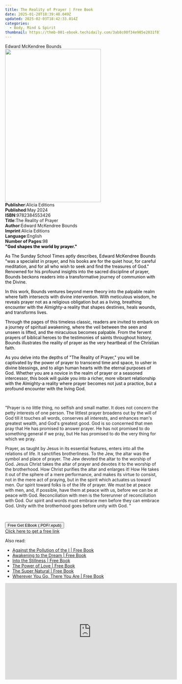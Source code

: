 ```yaml
---
title: The Reality of Prayer | Free Book
date: 2025-01-28T18:39:48.049Z
updated: 2025-02-03T18:42:33.014Z
categories:
  - Body, Mind & Spirit
thumbnail: https://thmb-001-ebook.techidaily.com/3ab8c00f34e985e2031f87f39fde0edf995ee2abb8a69535b009daa7ea87747d.jpg
---
```

<main id="book-container">
  <div class="flex flex-col">
    <div class="book-brief flex-1 py-6 px-4 sm:p-6 md:py-10 md:px-8">
      <!-- brief-->
      <div class="book-brief-main">Edward McKendree Bounds</div>
    </div>
    <div
      class="book-meta-info flex-1 grid gap-4 col-start-1 col-end-3 row-start-1 sm:mb-6 sm:grid-cols-4 lg:gap-6 lg:col-start-2 lg:row-end-6 lg:row-span-6 lg:mb-0"
    >
      <div
        class="book-meta-info-left place-content-center mt-4 p-4 text-sm leading-6 col-start-2 col-span-2 dark:text-slate-400"
      >
        <img
          class="w-full h-500 object-cover rounded-lg sm:h-255 sm:col-span-2 lg:col-span-full"
          src="https://img-001-ebook.techidaily.com/d003f65f8f444b1bbbe8b5af6940920264d1b9e6550152b923b339c7b1a2bbe6.jpg"
          alt=""
          width="312"
          height="500"
        />
      </div>
      <div
        class="book-meta-info-right mt-2 col-start-1 row-start-2 col-span-3 self-center"
      >
        <!-- meta data  -->
        <div class="flex flex-col px-4 md:px-8">
          <div class="flex-1">
            <strong>Publisher</strong>:<span class="px-2">Alicia Editions</span>
          </div>
          <div class="flex-1">
            <strong>Published</strong>:<span class="px-2">May 2024</span>
          </div>
          <div class="flex-1">
            <strong>ISBN</strong>:<span class="px-2">9782384553426</span>
          </div>
          <div class="flex-1">
            <strong>Title</strong>:<span class="px-2"
              >The Reality of Prayer</span
            >
          </div>
          <div class="flex-1">
            <strong>Author</strong>:<span class="px-2"
              >Edward McKendree Bounds</span
            >
          </div>
          <div class="flex-1">
            <strong>Imprint</strong>:<span class="px-2">Alicia Editions</span>
          </div>
          <div class="flex-1">
            <strong>Language</strong>:<span class="px-2">English</span>
          </div>
          <div class="flex-1">
            <strong>Number of Pages</strong>:<span class="px-2">98</span>
          </div>
        </div>
      </div>
    </div>
    <div class="book-description flex-1 py-6 px-4 sm:p-6 md:py-10 md:px-8">
      <div class="book-description-main">
        <div accordion-content="" id="description">
          <strong
            ><strong style="color: rgb(0, 0, 0)"
              >"God shapes the world by prayer."</strong
            ></strong
          >
          <p class="ql-align-justify">
            <span style="color: rgb(0, 0, 0)"
              >As The Sunday School Times aptly describes, Edward McKendree
              Bounds "was a specialist in prayer, and his books are for the
              quiet hour, for careful meditation, and for all who wish to seek
              and find the treasures of God." Renowned for his profound insights
              into the sacred discipline of prayer, Bounds beckons readers into
              a transformative journey of communion with the Divine.</span
            >
          </p>
          <p class="ql-align-justify">
            <span style="color: rgb(0, 0, 0)"
              >In this work, Bounds ventures beyond mere theory into the
              palpable realm where faith intersects with divine intervention.
              With meticulous wisdom, he reveals prayer not as a religious
              obligation but as a living, breathing encounter with the
              Almighty-a reality that shapes destinies, heals wounds, and
              transforms lives.</span
            >
          </p>
          <p class="ql-align-justify">
            <span style="color: rgb(0, 0, 0)"
              >Through the pages of this timeless classic, readers are invited
              to embark on a journey of spiritual awakening, where the veil
              between the seen and unseen is lifted, and the miraculous becomes
              palpable. From the fervent prayers of biblical heroes to the
              testimonies of saints throughout history, Bounds illustrates the
              reality of prayer as the very heartbeat of the Christian
              faith.</span
            >
          </p>
          <p class="ql-align-justify">
            <span style="color: rgb(0, 0, 0)"
              >As you delve into the depths of "The Reality of Prayer," you will
              be captivated by the power of prayer to transcend time and space,
              to usher in divine blessings, and to align human hearts with the
              eternal purposes of God. Whether you are a novice in the realm of
              prayer or a seasoned intercessor, this book will guide you into a
              richer, more vibrant relationship with the Almighty-a reality
              where prayer becomes not just a practice, but a profound encounter
              with the living God.</span
            >
          </p>
          <p class="ql-align-justify"><br /></p>
          <p class="ql-align-justify">
            "Prayer is no little thing, no selfish and small matter. It does not
            concern the petty interests of one person. The littlest prayer
            broadens out by the will of God till it touches all words, conserves
            all interests, and enhances man's greatest wealth, and God's
            greatest good. God is so concerned that men pray that He has
            promised to answer prayer. He has not promised to do something
            general if we pray, but He has promised to do the very thing for
            which we pray.
          </p>
          <p class="ql-align-justify">
            Prayer, as taught by Jesus in its essential features, enters into
            all the relations of life. It sanctifies brotherliness. To the Jew,
            the altar was the symbol and place of prayer. The Jew devoted the
            altar to the worship of God. Jesus Christ takes the altar of prayer
            and devotes it to the worship of the brotherhood. How Christ
            purifies the altar and enlarges it! How He takes it out of the
            sphere of a mere performance, and makes its virtue to consist, not
            in the mere act of praying, but in the spirit which actuates us
            toward men. Our spirit toward folks is of the life of prayer. We
            must be at peace with men, and, if possible, have them at peace with
            us, before we can be at peace with God. Reconciliation with men is
            the forerunner of reconciliation with God. Our spirit and words must
            embrace men before they can embrace God. Unity with the brotherhood
            goes before unity with God. "
          </p>
          <p><br /></p>
        </div>
        <div class="accordion-fader"></div>
      </div>
    </div>
    <div class="book-excerpts flex-1 py-6 px-4 sm:p-6 md:py-10 md:px-8"></div>
    <div
      class="book-about-author flex-1 py-6 px-4 sm:p-6 md:py-10 md:px-8"
    ></div>
    <div class="book-free-get flex-1 py-6 px-4 sm:p-6 md:py-10 md:px-8">
      <button
        id="btn-free-get"
        class="bg-blue-500 hover:bg-blue-700 text-white font-bold py-2 px-4 rounded"
      >
        Free Get EBook (.PDF/.epub)
      </button>
      <div id="countdown-display" class="px-2 text-lg mt-2"></div>
      <a
        id="free-link"
        class="hidden bg-blue-500 hover:bg-blue-700 text-white font-bold py-2 px-4 rounded"
        href="https://www.ebooks.com/en-us/book/211341263/the-reality-of-prayer/edward-mckendree-bounds/"
        target="_blank"
        >Click here to get a free link</a
      >
    </div>
    <script>
      let countdownTime = 0;
      let countdownInterval = null;
      document
        .getElementById('btn-free-get')
        .addEventListener('click', startCountdown);
      function startCountdown() {
        countdownTime = new Date().getTime() + 60000 * 3;
        countdownInterval = setInterval(updateCountdown, 1000);
        document.getElementById('btn-free-get').disabled = true;
        document
          .getElementById('btn-free-get')
          .classList.add('bg-gray-500', 'cursor-not-allowed');
      }
      function updateCountdown() {
        let currentTime = new Date().getTime();
        let timeLeft = countdownTime - currentTime;
        let secondsLeft = Math.floor(timeLeft / 1000);
        document.getElementById('countdown-display').innerHTML =
          `Remaining time: ${secondsLeft} seconds.`;
        if (secondsLeft <= 0) {
          clearInterval(countdownInterval);
          document.getElementById('btn-free-get').classList.add('hidden');
          document.getElementById('free-link').classList.remove('hidden');
          document.getElementById('countdown-display').innerHTML = '';
        }
      }
    </script>
  </div>
</main>

<ins class="adsbygoogle"
      style="display:block"
      data-ad-client="ca-pub-7571918770474297"
      data-ad-slot="8358498916"
      data-ad-format="auto"
      data-full-width-responsive="true"></ins>
    

<span class="atpl-alsoreadstyle">Also read:</span>
<div><ul>
<li><a href="https://novels-ebooks.techidaily.com/2510168-9781608683871-against-the-pollution-of-the-i/"><u>Against the Pollution of the I | Free Book</u></a></li>
<li><a href="https://novels-ebooks.techidaily.com/2507285-9781626258037-awakening-to-the-dream/"><u>Awakening to the Dream | Free Book</u></a></li>
<li><a href="https://novels-ebooks.techidaily.com/2507286-9781626256491-into-the-stillness/"><u>Into the Stillness | Free Book</u></a></li>
<li><a href="https://novels-ebooks.techidaily.com/2507089-9781466877115-the-power-of-love/"><u>The Power of Love | Free Book</u></a></li>
<li><a href="https://novels-ebooks.techidaily.com/2510172-9781101983560-the-super-natural/"><u>The Super Natural | Free Book</u></a></li>
<li><a href="https://novels-ebooks.techidaily.com/2509933-9781944195441-wherever-you-go-there-you-are/"><u>Wherever You Go, There You Are | Free Book</u></a></li>
</ul></div>

<!-- affiliate ads begin -->
<iframe width="560" height="315" src="https://www.youtube.com/embed/gyGoQi7hsZk?si=8OcKcPUj2wSBmVZ1" title="YouTube video player" frameborder="0" allow="accelerometer; autoplay; clipboard-write; encrypted-media; gyroscope; picture-in-picture; web-share" referrerpolicy="strict-origin-when-cross-origin" allowfullscreen></iframe>
<!-- affiliate ads end -->

